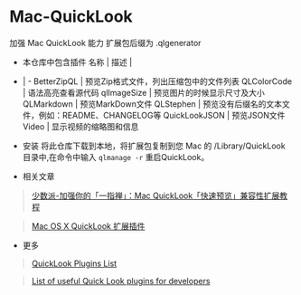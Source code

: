# Mac-QuickLook
加强 Mac QuickLook 能力
扩展包后缀为 .qlgenerator

- 本仓库中包含插件
名称          | 描述 |  
- | - 
BetterZipQL   | 预览Zip格式文件，列出压缩包中的文件列表
QLColorCode   | 语法高亮查看源代码
qlImageSize   | 预览图片的时候显示尺寸及大小
QLMarkdown    | 预览MarkDown文件
QLStephen     | 预览没有后缀名的文本文件，例如：README、CHANGELOG等
QuickLookJSON | 预览JSON文件
Video         | 显示视频的缩略图和信息
- 安装
  将此仓库下载到本地，将扩展包复制到您 Mac 的 /Library/QuickLook 目录中,在命令中输入 ```qlmanage -r``` 重启QuickLook。

- 相关文章
>[少数派-加强你的「一指禅」：Mac QuickLook「快速预览」兼容性扩展教程](http://sspai.com/31927)

>[Mac OS X QuickLook 扩展插件](https://www.yclimw.com/mac-os-x-quicklook-extensions/?utm_source=tuicool&utm_medium=referral)

- 更多
>[QuickLook Plugins List](http://www.quicklookplugins.com/)

>[List of useful Quick Look plugins for developers](https://en.wikipedia.org/wiki/Quick_Look)
